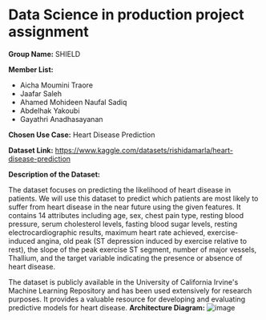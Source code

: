# Data Science in production project assignment
**Group Name:**
SHIELD

**Member List:**
- Aicha Moumini Traore
- Jaafar Saleh
- Ahamed Mohideen Naufal Sadiq
- Abdelhak Yakoubi
- Gayathri Anadhasayanan

**Chosen Use Case:**
Heart Disease Prediction

**Dataset Link:** https://www.kaggle.com/datasets/rishidamarla/heart-disease-prediction

**Description of the Dataset:**

The dataset focuses on predicting the likelihood of heart disease in patients. We will use this dataset to predict which patients are most likely to suffer from heart disease in the near future using the given features. It contains 14 attributes including age, sex, chest pain type, resting blood pressure, serum cholesterol levels, fasting blood sugar levels, resting electrocardiographic results, maximum heart rate achieved, exercise-induced angina, old peak (ST depression induced by exercise relative to rest), the slope of the peak exercise ST segment, number of major vessels, Thallium, and the target variable indicating the presence or absence of heart disease.

The dataset is publicly available in the University of California Irvine's Machine Learning Repository and has been used extensively for research purposes. It provides a valuable resource for developing and evaluating predictive models for heart disease.
**Architecture Diagram:**
![image](https://user-images.githubusercontent.com/51164478/233792066-3d1305cd-cae7-463f-a530-bf1d37106d25.png)
